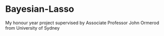 # Bayesian-Lasso
My honour year project supervised by Associate Professor John Ormerod from University of Sydney
